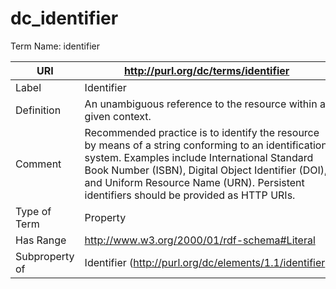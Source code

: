# dc_identifier

Term Name: identifier

| URI            | http://purl.org/dc/terms/identifier                                                                                                                                                                                                                                                                 |
|----------------|-----------------------------------------------------------------------------------------------------------------------------------------------------------------------------------------------------------------------------------------------------------------------------------------------------|
| Label          | Identifier                                                                                                                                                                                                                                                                                          |
| Definition     | An unambiguous reference to the resource within a given context.                                                                                                                                                                                                                                    |
| Comment        | Recommended practice is to identify the resource by means of a string conforming to an identification system. Examples include International Standard Book Number (ISBN), Digital Object Identifier (DOI), and Uniform Resource Name (URN). Persistent identifiers should be provided as HTTP URIs. |
| Type of Term   | Property                                                                                                                                                                                                                                                                                            |
| Has Range      | http://www.w3.org/2000/01/rdf-schema#Literal                                                                                                                                                                                                                                                        |
| Subproperty of | Identifier (http://purl.org/dc/elements/1.1/identifier)                                                                                                                                                                                                                                             |

